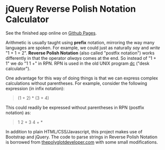 # jQuery Reverse Polish Notation Calculator

See the finished app online on [Github Pages](https://captainalan.github.io/jQuery-RPN-calculator/).

Arithmetic is usually taught using **prefix** notation, mirroring the way many languages are spoken. For example, we could just as naturally *say* and *write* "1 + 1 = 2". **Reverse Polish Notation** (also called "postfix notation") works differently in that the operator *always* comes at the end. So instead of "1 + 1" we do "1 1 +" in RPN. RPN is used in the old UNIX program [dc](https://en.wikipedia.org/wiki/Dc_(computer_program)) ("desk calculator").

One advantage for this way of doing things is that we can express complex calculations without parentheses. For example, consider the following expression (in infix notation):

> (1 + 2) * (3 + 4)

This could readily be expressed without parentheses in RPN (postfix notation) as:

> 1 2 + 3 4 + *

In addition to plain HTML/CSS/Javascript, this project makes use of Bootstrap and jQuery. The code to parse strings in Reverse Polish Notation is borrowed from [thepolyglotdeveloper.com](https://www.thepolyglotdeveloper.com/2015/04/evaluate-a-reverse-polish-notation-equation-with-javascript/) with some small modifications.
